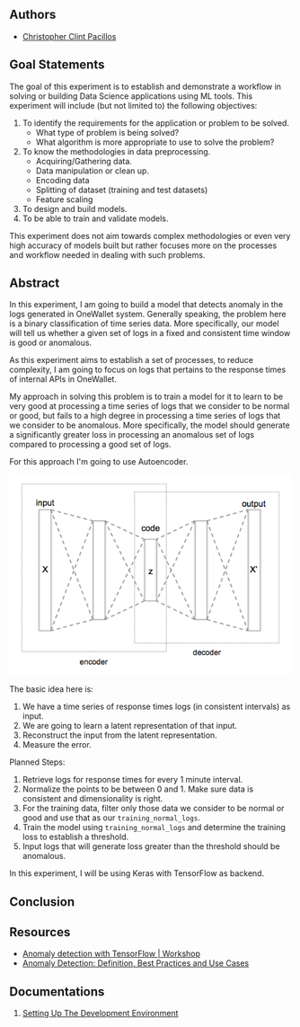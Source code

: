 ## Authors
* [Christopher Clint Pacillos](https://app.identifi.com/profile/0095e202d60a44b88bc75ca97c266e2e)

## Goal Statements

The goal of this experiment is to establish and demonstrate a workflow in solving or building Data Science applications using ML tools.
This experiment will include (but not limited to) the following objectives:

1. To identify the requirements for the application or problem to be solved.
    - What type of problem is being solved?
    - What algorithm is more appropriate to use to solve the problem?
2. To know the methodologies in data preprocessing.
    - Acquiring/Gathering data.
    - Data manipulation or clean up.
    - Encoding data
    - Splitting of dataset (training and test datasets)
    - Feature scaling
3. To design and build models.
4. To be able to train and validate models.

This experiment does not aim towards complex methodologies or even very high accuracy of models built but rather focuses more on the processes and workflow needed in dealing with such problems.

## Abstract

In this experiment, I am going to build a model that detects anomaly in the logs generated in OneWallet system. Generally speaking, the problem here is a binary classification of time series data. More specifically, our model will tell us whether a given set of logs in a fixed and consistent time window is good or anomalous.

As this experiment aims to establish a set of processes, to reduce complexity, I am going to focus on logs that pertains to the response times of internal APIs in OneWallet.

My approach in solving this problem is to train a model for it to learn to be very good at processing a time series of logs that we consider to be normal or good, but fails to a high degree in processing a time series of logs that we consider to be anomalous. More specifically, the model should generate a significantly greater loss in processing an anomalous set of logs compared to processing a good set of logs.

For this approach I'm going to use Autoencoder.

![Autoencoder](./docs/autoencoder.png "Autoencoder")

The basic idea here is:
  1. We have a time series of response times logs (in consistent intervals) as input.
  2. We are going to learn a latent representation of that input.
  3. Reconstruct the input from the latent representation.
  4. Measure the error.

Planned Steps:
  1. Retrieve logs for response times for every 1 minute interval.
  2. Normalize the points to be between 0 and 1. Make sure data is consistent and dimensionality is right.
  2. For the training data, filter only those data we consider to be normal or good and use that as our `training_normal_logs`.
  3. Train the model using `training_normal_logs` and determine the training loss to establish a threshold.
  4. Input logs that will generate loss greater than the threshold should be anomalous.

In this experiment, I will be using Keras with TensorFlow as backend.

## Conclusion

## Resources
- [Anomaly detection with TensorFlow | Workshop](https://www.youtube.com/watch?v=2K3ScZp1dXQ)
- [Anomaly Detection: Definition, Best Practices and Use Cases](https://datrics.ai/anomaly-detection-best-practices)

## Documentations

1. [Setting Up The Development Environment](./docs/setting-up-the-development-environment.md)
